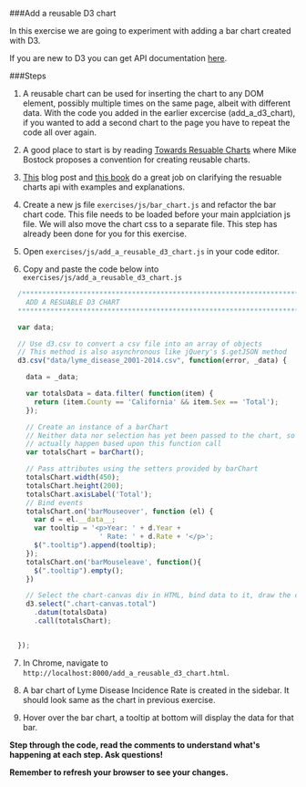 ###Add a reusable D3 chart

In this exercise we are going to experiment with adding a bar chart created with D3.
 
If you are new to D3 you can get API documentation [here](https://d3js.org/).

###Steps

1. A reusable chart can be used for inserting the chart to any DOM element, possibly multiple times on the same page, albeit with different data. With the code you added in the earlier excercise (add_a_d3_chart), if you wanted to add a second chart to the page you have to repeat the code all over again. 

2. A good place to start is by reading [Towards Resuable Charts](https://bost.ocks.org/mike/chart/) where Mike Bostock proposes a convention for creating reusable charts.

3. [This](https://bocoup.com/weblog/reusability-with-d3) blog post and [this book](http://backstopmedia.booktype.pro/developing-a-d3js-edge/1-getting-started/) do a great job on clarifying the resuable charts api with examples and explanations.

4. Create a new js file `exercises/js/bar_chart.js` and refactor the bar chart code. This file needs to be loaded before your main applciation js file. We will also move the chart css to a separate file. This step has already been done for you for this exercise.

5. Open `exercises/js/add_a_reusable_d3_chart.js` in your code editor.

6. Copy and paste the code below into `exercises/js/add_a_reusable_d3_chart.js` 

```javascript
  /********************************************************************************
    ADD A RESUABLE D3 CHART
  ********************************************************************************/

  var data;

  // Use d3.csv to convert a csv file into an array of objects
  // This method is also asynchronous like jQuery's $.getJSON method
  d3.csv("data/lyme_disease_2001-2014.csv", function(error, _data) {

    data = _data;

    var totalsData = data.filter( function(item) {
      return (item.County == 'California' && item.Sex == 'Total');
    });

    // Create an instance of a barChart 
    // Neither data nor selection has yet been passed to the chart, so nothing will
    // actually happen based upon this function call
    var totalsChart = barChart();

    // Pass attributes using the setters provided by barChart
    totalsChart.width(450);
    totalsChart.height(200);
    totalsChart.axisLabel('Total');
    // Bind events
    totalsChart.on('barMouseover', function (el) {
      var d = el.__data__;
      var tooltip = '<p>Year: ' + d.Year +
                      ' Rate: ' + d.Rate + '</p>';
      $(".tooltip").append(tooltip);    
    });
    totalsChart.on('barMouseleave', function(){
      $(".tooltip").empty();
    })

    // Select the chart-canvas div in HTML, bind data to it, draw the chart  
    d3.select(".chart-canvas.total")
      .datum(totalsData)
      .call(totalsChart);


  });
```

7. In Chrome, navigate to `http://localhost:8000/add_a_reusable_d3_chart.html`. 

8. A bar chart of Lyme Disease Incidence Rate is created in the sidebar. It should look same as the chart in previous exercise. 

9. Hover over the bar chart, a tooltip at bottom will display the data for that bar.



__Step through the code, read the comments to understand what's happening at each step. Ask questions!__

__Remember to refresh your browser to see your changes.__
